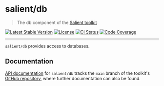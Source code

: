 # salient/db

> The db component of the [Salient toolkit][toolkit]

<p>
  <a href="https://packagist.org/packages/salient/toolkit"><img src="https://poser.pugx.org/salient/toolkit/v" alt="Latest Stable Version" /></a>
  <a href="https://packagist.org/packages/salient/toolkit"><img src="https://poser.pugx.org/salient/toolkit/license" alt="License" /></a>
  <a href="https://github.com/salient-labs/toolkit/actions"><img src="https://github.com/salient-labs/toolkit/actions/workflows/ci.yml/badge.svg" alt="CI Status" /></a>
  <a href="https://codecov.io/gh/salient-labs/toolkit"><img src="https://codecov.io/gh/salient-labs/toolkit/graph/badge.svg?token=Y0l9ZeEtrI" alt="Code Coverage" /></a>
</p>

---

`salient/db` provides access to databases.

## Documentation

[API documentation][api-docs] for `salient/db` tracks the `main` branch of the
toolkit's [GitHub repository][toolkit], where further documentation can also be
found.

[api-docs]: https://salient-labs.github.io/toolkit/namespace-Salient.Db.html
[toolkit]: https://github.com/salient-labs/toolkit
